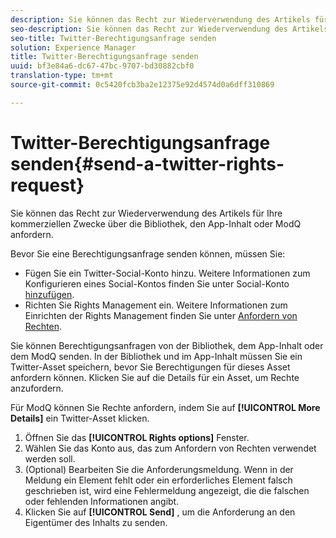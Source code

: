 ```yaml
---
description: Sie können das Recht zur Wiederverwendung des Artikels für Ihre kommerziellen Zwecke über die Bibliothek, den App-Inhalt oder ModQ anfordern.
seo-description: Sie können das Recht zur Wiederverwendung des Artikels für Ihre kommerziellen Zwecke über die Bibliothek, den App-Inhalt oder ModQ anfordern.
seo-title: Twitter-Berechtigungsanfrage senden
solution: Experience Manager
title: Twitter-Berechtigungsanfrage senden
uuid: bf3e84a6-dc67-47bc-9707-bd30882cbf0
translation-type: tm+mt
source-git-commit: 0c5420fcb3ba2e12375e92d4574d0a6dff310869

---
```



# Twitter-Berechtigungsanfrage senden{#send-a-twitter-rights-request}

Sie können das Recht zur Wiederverwendung des Artikels für Ihre kommerziellen Zwecke über die Bibliothek, den App-Inhalt oder ModQ anfordern.

Bevor Sie eine Berechtigungsanfrage senden können, müssen Sie:

* Fügen Sie ein Twitter-Social-Konto hinzu. Weitere Informationen zum Konfigurieren eines Social-Kontos finden Sie unter Social-Konto [hinzufügen](../c-users-creating-accounts-with-studio-access/t-configure-social-accout-instagram/t-configure-social-accout-instagram.md#t_configure_social_accout_instagram).
* Richten Sie Rights Management ein. Weitere Informationen zum Einrichten der Rights Management finden Sie unter [Anfordern von Rechten](../c-how-requesting-rights-works/c-how-requesting-rights-works.md#c_how_requesting_rights_works).

Sie können Berechtigungsanfragen von der Bibliothek, dem App-Inhalt oder dem ModQ senden. In der Bibliothek und im App-Inhalt müssen Sie ein Twitter-Asset speichern, bevor Sie Berechtigungen für dieses Asset anfordern können. Klicken Sie auf die Details für ein Asset, um Rechte anzufordern.

Für ModQ können Sie Rechte anfordern, indem Sie auf **[!UICONTROL More Details]** ein Twitter-Asset klicken.

1. Öffnen Sie das **[!UICONTROL Rights options]** Fenster.
1. Wählen Sie das Konto aus, das zum Anfordern von Rechten verwendet werden soll.
1. (Optional) Bearbeiten Sie die Anforderungsmeldung. Wenn in der Meldung ein Element fehlt oder ein erforderliches Element falsch geschrieben ist, wird eine Fehlermeldung angezeigt, die die falschen oder fehlenden Informationen angibt.
1. Klicken Sie auf **[!UICONTROL Send]** , um die Anforderung an den Eigentümer des Inhalts zu senden.
